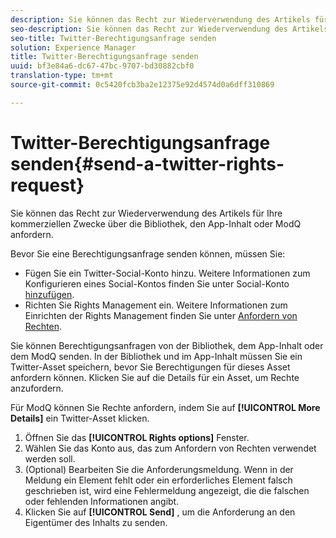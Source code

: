 ```yaml
---
description: Sie können das Recht zur Wiederverwendung des Artikels für Ihre kommerziellen Zwecke über die Bibliothek, den App-Inhalt oder ModQ anfordern.
seo-description: Sie können das Recht zur Wiederverwendung des Artikels für Ihre kommerziellen Zwecke über die Bibliothek, den App-Inhalt oder ModQ anfordern.
seo-title: Twitter-Berechtigungsanfrage senden
solution: Experience Manager
title: Twitter-Berechtigungsanfrage senden
uuid: bf3e84a6-dc67-47bc-9707-bd30882cbf0
translation-type: tm+mt
source-git-commit: 0c5420fcb3ba2e12375e92d4574d0a6dff310869

---
```



# Twitter-Berechtigungsanfrage senden{#send-a-twitter-rights-request}

Sie können das Recht zur Wiederverwendung des Artikels für Ihre kommerziellen Zwecke über die Bibliothek, den App-Inhalt oder ModQ anfordern.

Bevor Sie eine Berechtigungsanfrage senden können, müssen Sie:

* Fügen Sie ein Twitter-Social-Konto hinzu. Weitere Informationen zum Konfigurieren eines Social-Kontos finden Sie unter Social-Konto [hinzufügen](../c-users-creating-accounts-with-studio-access/t-configure-social-accout-instagram/t-configure-social-accout-instagram.md#t_configure_social_accout_instagram).
* Richten Sie Rights Management ein. Weitere Informationen zum Einrichten der Rights Management finden Sie unter [Anfordern von Rechten](../c-how-requesting-rights-works/c-how-requesting-rights-works.md#c_how_requesting_rights_works).

Sie können Berechtigungsanfragen von der Bibliothek, dem App-Inhalt oder dem ModQ senden. In der Bibliothek und im App-Inhalt müssen Sie ein Twitter-Asset speichern, bevor Sie Berechtigungen für dieses Asset anfordern können. Klicken Sie auf die Details für ein Asset, um Rechte anzufordern.

Für ModQ können Sie Rechte anfordern, indem Sie auf **[!UICONTROL More Details]** ein Twitter-Asset klicken.

1. Öffnen Sie das **[!UICONTROL Rights options]** Fenster.
1. Wählen Sie das Konto aus, das zum Anfordern von Rechten verwendet werden soll.
1. (Optional) Bearbeiten Sie die Anforderungsmeldung. Wenn in der Meldung ein Element fehlt oder ein erforderliches Element falsch geschrieben ist, wird eine Fehlermeldung angezeigt, die die falschen oder fehlenden Informationen angibt.
1. Klicken Sie auf **[!UICONTROL Send]** , um die Anforderung an den Eigentümer des Inhalts zu senden.
